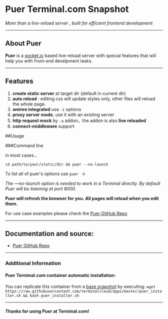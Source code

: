 # **Puer** Terminal.com Snapshot
*More than a live-reload server , built for efficient frontend development*

---

## About Puer

**Puer** is a [socket.io](http://socket.io/) based live-reload server with special features that will help you with front-end develpment tasks. 

---

## Features
1. __create static server__ at target dir (default in current dir)
2. __auto reload__ : editing css will update styles only, other files will reload the whole page.
3. __weinre integrated__  use `-i` options
4. __proxy server mode__, use it with an existing server
5. __http request mock__ by `-a` addon，the addon is also __live reloaded__
6. __connect-middleware__ support



##Usage

###Command line

in most cases...

`cd path/to/your/static/dir && puer --no-launch`

To list all of puer's options use `puer -h`

*The —no-launch option is needed to work in a Terminal directly. By default Puer will be listening at port 8000.*

**Puer will refresh the browser for you. All pages will reload when you edit them.**

For use case examples please check the [Puer GitHub Repo](https://github.com/leeluolee/puer)

---

## Documentation and source:
- [Puer GitHub Repo](https://github.com/leeluolee/puer)

---


### Additional Information
#### Puer Terminal.com container automatic installation:
You can replicate this container from a [base snapshot](https://www.terminal.com/tiny/FzpHiTXG1K) by executing:
`wget https://raw.githubusercontent.com/terminalcloud/apps/master/puer_installer.sh && bash puer_installer.sh`


---

#### Thanks for using Puer at Terminal.com!